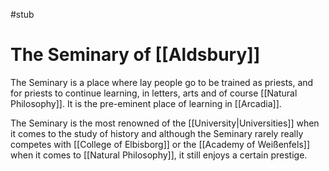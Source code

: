 #stub

# The Seminary of [[Aldsbury]]

The Seminary is a place where lay people go to be trained as priests, and for priests to continue learning, in letters, arts and of course [[Natural Philosophy]]. It is the pre-eminent place of learning in [[Arcadia]].

The Seminary is the most renowned of the  [[University|Universities]] when it comes to the study of history and although the Seminary rarely really competes with [[College of Elbisborg]] or the [[Academy of Weißenfels]] when it comes to [[Natural Philosophy]], it still enjoys a certain prestige. 